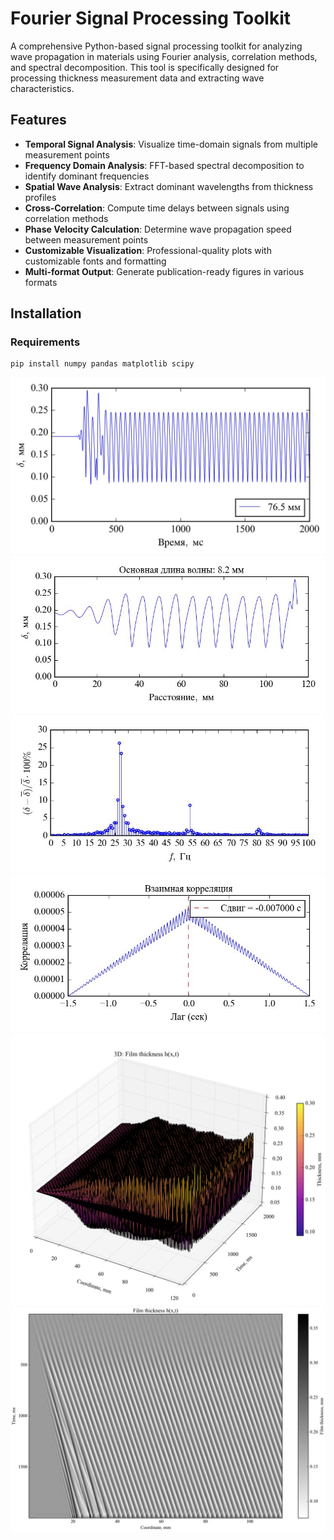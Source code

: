 # Fourier Signal Processing Toolkit

A comprehensive Python-based signal processing toolkit for analyzing wave propagation in materials using Fourier analysis, correlation methods, and spectral decomposition. This tool is specifically designed for processing thickness measurement data and extracting wave characteristics.

## Features

- **Temporal Signal Analysis**: Visualize time-domain signals from multiple measurement points
- **Frequency Domain Analysis**: FFT-based spectral decomposition to identify dominant frequencies
- **Spatial Wave Analysis**: Extract dominant wavelengths from thickness profiles
- **Cross-Correlation**: Compute time delays between signals using correlation methods
- **Phase Velocity Calculation**: Determine wave propagation speed between measurement points
- **Customizable Visualization**: Professional-quality plots with customizable fonts and formatting
- **Multi-format Output**: Generate publication-ready figures in various formats

## Installation

### Requirements
```bash
pip install numpy pandas matplotlib scipy
```
![1](https://github.com/UlyanaGru/Fourier/blob/master/figout/timesignal_.jpg)
![2](https://github.com/UlyanaGru/Fourier/blob/master/figout/xsignal_.jpg)
![3](https://github.com/UlyanaGru/Fourier/blob/master/figout/freq_.jpg)
![4](https://github.com/UlyanaGru/Fourier/blob/master/figout/corr_.jpg)
![5](https://github.com/UlyanaGru/Fourier/blob/master/figout/3Dsurf.png)
![6](https://github.com/UlyanaGru/Fourier/blob/master/figout/2D_film_thickness.png)